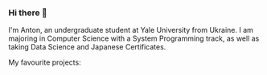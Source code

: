 ### Hi there 👋

I'm Anton, an undergraduate student at Yale University from Ukraine. I am majoring in Computer Science with a System Programming track, as well as taking Data Science and Japanese Certificates.

My favourite projects:
